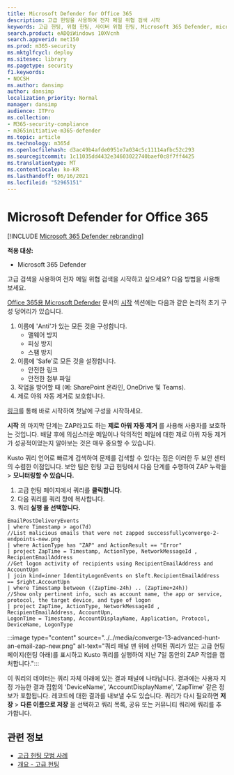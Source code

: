 ```yaml
---
title: Microsoft Defender for Office 365
description: 고급 헌팅을 사용하여 전자 메일 위협 검색 시작
keywords: 고급 헌팅, 위협 헌팅, 사이버 위협 헌팅, Microsoft 365 Defender, microsoft 365, m365, 검색, 쿼리, 원격 분석, 사용자 지정 감지, schema, kusto
search.product: eADQiWindows 10XVcnh
search.appverid: met150
ms.prod: m365-security
ms.mktglfcycl: deploy
ms.sitesec: library
ms.pagetype: security
f1.keywords:
- NOCSH
ms.author: dansimp
author: dansimp
localization_priority: Normal
manager: dansimp
audience: ITPro
ms.collection:
- M365-security-compliance
- m365initiative-m365-defender
ms.topic: article
ms.technology: m365d
ms.openlocfilehash: d3ac49b4afde0951e7a034c5c11114afbc52c293
ms.sourcegitcommit: 1c11035dd4432e34603022740baef0c8f7ff4425
ms.translationtype: MT
ms.contentlocale: ko-KR
ms.lasthandoff: 06/16/2021
ms.locfileid: "52965151"
---
```

# <a name="advanced-hunting-example-for-microsoft-defender-for-office-365"></a>Microsoft Defender for Office 365

[!INCLUDE [Microsoft 365 Defender rebranding](../includes/microsoft-defender.md)]


**적용 대상:**
- Microsoft 365 Defender

고급 검색을 사용하여 전자 메일 위협 검색을 시작하고 싶으세요? 다음 방법을 사용해 보세요.

[Office 365용 Microsoft Defender](/microsoft-365/security/office-365-security/defender-for-office-365#getting-started) 문서의 [시작](/microsoft-365/security/office-365-security/defender-for-office-365) 섹션에는 다음과 같은 논리적 초기 구성 덩어리가 있습니다.

1. 이름에 'Anti'가 있는 모든 것을 구성합니다.
   - 맬웨어 방지
   - 피싱 방지
   - 스팸 방지
2. 이름에 'Safe'로 모든 것을 설정합니다.
   - 안전한 링크
   - 안전한 첨부 파일
3. 작업을 방어할 때 (예: SharePoint 온라인, OneDrive 및 Teams).
4. 제로 아워 자동 제거로 보호합니다.

[링크](../office-365-security/protect-against-threats.md)를 통해 바로 시작하여 첫날에 구성을 시작하세요.

**시작** 의 마지막 단계는 ZAP라고도 하는 **제로 아워 자동 제거** 를 사용해 사용자를 보호하는 것입니다. 배달 후에 의심스러운 메일이나 악의적인 메일에 대한 제로 아워 자동 제거가 성공적이었는지 알아보는 것은 매우 중요할 수 있습니다.

Kusto 쿼리 언어로 빠르게 검색하여 문제를 검색할 수 있다는 점은 이러한 두 보안 센터의 수렴한 이점입니다. 보안 팀은 헌팅 고급 헌팅에서 다음  단계를 수행하여 ZAP 누락을 [](https://security.microsoft.com/advanced-hunting) \> **모니터링할 수 있습니다.**

1. 고급 헌팅 페이지에서 쿼리를 **클릭합니다.**
1. 다음 쿼리를 쿼리 창에 복사합니다.
1. 쿼리 **실행 을 선택합니다.**

```kusto
EmailPostDeliveryEvents 
| where Timestamp > ago(7d)
//List malicious emails that were not zapped successfullyconverge-2-endpoints-new.png
| where ActionType has "ZAP" and ActionResult == "Error"
| project ZapTime = Timestamp, ActionType, NetworkMessageId , RecipientEmailAddress 
//Get logon activity of recipients using RecipientEmailAddress and AccountUpn
| join kind=inner IdentityLogonEvents on $left.RecipientEmailAddress == $right.AccountUpn
| where Timestamp between ((ZapTime-24h) .. (ZapTime+24h))
//Show only pertinent info, such as account name, the app or service, protocol, the target device, and type of logon
| project ZapTime, ActionType, NetworkMessageId , RecipientEmailAddress, AccountUpn, 
LogonTime = Timestamp, AccountDisplayName, Application, Protocol, DeviceName, LogonType
```

:::image type="content" source="../../media/converge-13-advanced-hunt-an-email-zap-new.png" alt-text="쿼리 패널 맨 위에 선택된 쿼리가 있는 고급 헌팅 페이지(헌팅 아래)를 표시하고 Kusto 쿼리를 실행하여 지난 7일 동안의 ZAP 작업을 캡처합니다.":::

이 쿼리의 데이터는 쿼리 자체 아래에 있는 결과 패널에 나타납니다. 결과에는 사용자 지정 가능한 결과 집합의 'DeviceName', 'AccountDisplayName', 'ZapTime' 같은 정보가 포함됩니다. 레코드에 대한 결과를 내보낼 수도 있습니다. 쿼리가 다시 필요하면 **저장** > **다른 이름으로 저장** 을 선택하고 쿼리 목록, 공유 또는 커뮤니티 쿼리에 쿼리를 추가합니다.

## <a name="related-information"></a>관련 정보
- [고급 헌팅 모범 사례](advanced-hunting-best-practices.md)
- [개요 - 고급 헌팅](advanced-hunting-overview.md)
